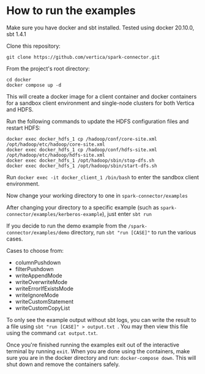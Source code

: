 # How to run the examples

Make sure you have docker and sbt installed.
Tested using docker 20.10.0, sbt 1.4.1

Clone this repository:
```
git clone https://github.com/vertica/spark-connector.git
```
From the project's root directory:
```
cd docker
docker compose up -d
```
This will create a docker image for a client container and docker containers for a sandbox client environment and single-node clusters for both Vertica and HDFS.

Run the following commands to update the HDFS configuration files and restart HDFS:
```
docker exec docker_hdfs_1 cp /hadoop/conf/core-site.xml /opt/hadoop/etc/hadoop/core-site.xml
docker exec docker_hdfs_1 cp /hadoop/conf/hdfs-site.xml /opt/hadoop/etc/hadoop/hdfs-site.xml
docker exec docker_hdfs_1 /opt/hadoop/sbin/stop-dfs.sh
docker exec docker_hdfs_1 /opt/hadoop/sbin/start-dfs.sh
```

Run `docker exec -it docker_client_1 /bin/bash` to enter the sandbox client environment.

Now change your working directory to one in `spark-connector/examples` 

After changing your directory to a specific example (such as `spark-connector/examples/kerberos-example`), just enter `sbt run`

If you decide to run the demo example from the `/spark-connector/examples/demo` directory, run `sbt "run [CASE]"` to run the various cases.

Cases to choose from:
- columnPushdown
- filterPushdown
- writeAppendMode
- writeOverwriteMode
- writeErrorIfExistsMode
- writeIgnoreMode
- writeCustomStatement
- writeCustomCopyList

To only see the example output without sbt logs, you can write the result to a file using `sbt "run [CASE]" > output.txt `. You may then view this file using the command `cat output.txt`.

Once you're finished running the examples exit out of the interactive terminal by running `exit`. When you are done using the containers, make sure you are in the docker directory and run: `docker-compose down`. This will shut down and remove the containers safely.
